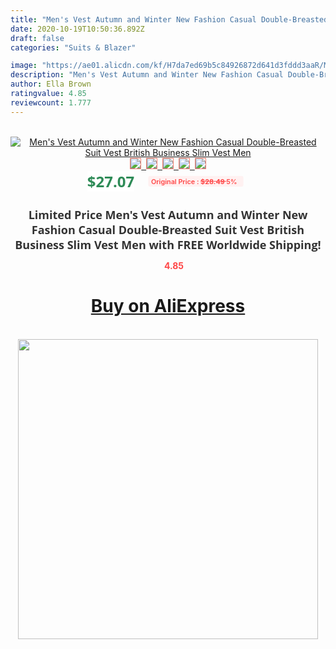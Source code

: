 ```yaml
---
title: "Men's Vest Autumn and Winter New Fashion Casual Double-Breasted Suit Vest British Business Slim Vest Men"
date: 2020-10-19T10:50:36.892Z
draft: false
categories: "Suits & Blazer"

image: "https://ae01.alicdn.com/kf/H7da7ed69b5c84926872d641d3fddd3aaR/Men-s-Vest-Autumn-and-Winter-New-Fashion-Casual-Double-Breasted-Suit-Vest-British-Business-Slim.jpg"
description: "Men's Vest Autumn and Winter New Fashion Casual Double-Breasted Suit Vest British Business Slim Vest Men"
author: Ella Brown
ratingvalue: 4.85
reviewcount: 1.777
---
```

<br>
<div style="text-align: center;">
<a href="https://s.click.aliexpress.com/e/_AbDIDr" target="_blank" rel="nofollow noopener noreferrer"><img alt="Men's Vest Autumn and Winter New Fashion Casual Double-Breasted Suit Vest British Business Slim Vest Men" class="magnifier-image" src="https://ae01.alicdn.com/kf/H7da7ed69b5c84926872d641d3fddd3aaR/Men-s-Vest-Autumn-and-Winter-New-Fashion-Casual-Double-Breasted-Suit-Vest-British-Business-Slim.jpg_640x640.jpg">
<br>
<img style="border:1px solid salmon" src="https://ae01.alicdn.com/kf/H7da7ed69b5c84926872d641d3fddd3aaR/Men-s-Vest-Autumn-and-Winter-New-Fashion-Casual-Double-Breasted-Suit-Vest-British-Business-Slim.jpg_120x120.jpg">&nbsp;&nbsp;<img style="border:1px solid salmon" src="https://ae01.alicdn.com/kf/Ha558eb497a6542b49d664d92e686a5aaV/Men-s-Vest-Autumn-and-Winter-New-Fashion-Casual-Double-Breasted-Suit-Vest-British-Business-Slim.jpg_120x120.jpg">&nbsp;&nbsp;<img style="border:1px solid salmon" src="https://ae01.alicdn.com/kf/H813980981728425caca125c0d7844ed1F/Men-s-Vest-Autumn-and-Winter-New-Fashion-Casual-Double-Breasted-Suit-Vest-British-Business-Slim.jpg_120x120.jpg">&nbsp;&nbsp;<img style="border:1px solid salmon" src="https://ae01.alicdn.com/kf/H3004813750144b638ba3fd32762f2f4fO/Men-s-Vest-Autumn-and-Winter-New-Fashion-Casual-Double-Breasted-Suit-Vest-British-Business-Slim.jpg_120x120.jpg">&nbsp;&nbsp;<img style="border:1px solid salmon" src="https://ae01.alicdn.com/kf/H0cd47e5a812b4e608ce99d27ea0516d2f/Men-s-Vest-Autumn-and-Winter-New-Fashion-Casual-Double-Breasted-Suit-Vest-British-Business-Slim.jpg_120x120.jpg"></a></div><br0>
<div style="text-align: center;"><span style="background-color: white; border: 0px; box-sizing: border-box; color: seagreen; display: inline-block; font-family: &quot;open sans&quot; , &quot;arial&quot; , &quot;helvetica&quot; , sans-serif , &quot;heiti&quot;; font-size: 24px; font-stretch: inherit; font-weight: 700; line-height: inherit; margin: 0px 10px 0px 0px; padding: 0px; vertical-align: middle;">$27.07 </span>
<span style="background: rgb(255 , 241 , 241); border-radius: 3px; border: 0px; box-sizing: border-box; color: #ff4747; display: inline-block; font-family: inherit; font-size: 12px; font-stretch: inherit; font-style: inherit; font-variant: inherit; font-weight: 600; line-height: inherit; margin: 0px; padding: 2px 5px; transform: scale(0.9); vertical-align: middle;">Original Price : <b style="text-decoration: line-through;">$28.49 </b> 5%&nbsp;&nbsp;</span></div>
<h1 style="color: #333333; display: inline-block; font-family: &quot;open sans&quot; , &quot;arial&quot; , &quot;helvetica&quot; , sans-serif , &quot;heiti&quot;; font-size: 18px; font-stretch: inherit; font-weight: 700; text-align: center;">Limited Price Men's Vest Autumn and Winter New Fashion Casual Double-Breasted Suit Vest British Business Slim Vest Men with FREE Worldwide Shipping!</h1>
<div style="color: #ff4747; text-align: center;">
<img src="https://4.bp.blogspot.com/-M0ZcTcb-5uY/XleCXlxnR4I/AAAAAAAAAEc/OrjgMkXV1oMQFaCRZj5HQwOCBcu3w1FegCPcBGAYYCw/s1600/star.png" style="height: 15px;">&nbsp;<b>4.85</b></div>
<div class="button_cont" align="center"><a class="buynow_a" href="https://s.click.aliexpress.com/e/_AbDIDr" target="_blank" rel="nofollow noopener noreferrer"><H1>Buy on AliExpress</H1></a></div><br>
<div class="separator" style="clear: both; text-align: center;">
<img src="https://lh3.googleusercontent.com/-pTy5HemUv9M/XlePHvY0dAI/AAAAAAAAAE4/0nX5iRUoIWY8eMW9Dpxeirr157OZliDIgCLcBGAsYHQ/s1600/badge.gif" width="480">
</div>
